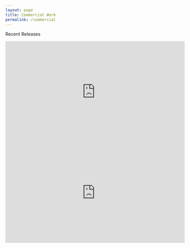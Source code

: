 ```yaml
---
layout: page
title: Commercial Work
permalink: /commercial
---
```

Recent Releases
<iframe width="560" height="315" src="https://www.youtube.com/embed/Qr4xdZGvhQE" title="YouTube video player" frameborder="0" allow="accelerometer; autoplay; clipboard-write; encrypted-media; gyroscope; picture-in-picture" allowfullscreen></iframe>
<br>
<iframe width="560" height="315" src="https://www.youtube.com/embed/zXPdBcfjoR4" title="YouTube video player" frameborder="0" allow="accelerometer; autoplay; clipboard-write; encrypted-media; gyroscope; picture-in-picture" allowfullscreen></iframe>
